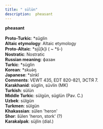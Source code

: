 ```yaml
---
title: " sülün"
description:  pheasant
---
```

<p data-pagefind-weight="0.5">
<strong> pheasant</strong><br><br>
<strong>Proto-Turkic</strong>:  *süglin<br>
<strong>Altaic etymology</strong>:  Altaic etymology<br>
<strong> Proto-Altaic</strong>:  *si̯ŭ̀[k]i ( ~ *š-)<br>
<strong>Nostratic</strong>:  Nostratic<br>
<strong>Russian meaning</strong>:  фазан<br>
<strong>Turkic</strong>:  *süglin<br>
<strong>Korean</strong>:  *skuǝ̀ŋ<br>
<strong>Japanese</strong>:  *sìnkî<br>
<strong>Comments</strong>:  VEWT 435, EDT 820-821, ЭСТЯ 7.<br>
<strong>Karakhanid</strong>:  süglin, süvlin (MK)<br>
<strong>Turkish</strong>:  sülün<br>
<strong>Middle Turkic</strong>:  sülgün, süglün (Pav. C.)<br>
<strong>Uzbek</strong>:  sülgün<br>
<strong>Turkmen</strong>:  sülgün<br>
<strong>Khakassian</strong>:  sülen 'heron'<br>
<strong>Shor</strong>:  šülen 'heron, stork' (?)<br>
<strong>Karakalpak</strong>:  süjlin (dial.)<br>

</p>
